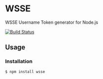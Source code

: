 WSSE
==============================================================================

WSSE Username Token generator for Node.js

[![Build Status](https://travis-ci.org/bouzuya/node-wsse.svg)](https://travis-ci.org/bouzuya/node-wsse)

Usage
------------------------------------------------------------------------------

### Installation

    $ npm install wsse

